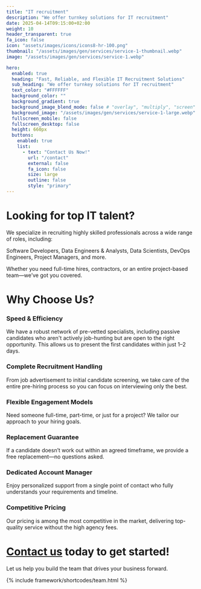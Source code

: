 ```yaml
---
title: "IT recruitment"
description: "We offer turnkey solutions for IT recruitment"
date: 2025-04-14T09:15:00+02:00
weight: 10
header_transparent: true
fa_icon: false
icon: "assets/images/icons/icons8-hr-100.png"
thumbnail: "/assets/images/gen/services/service-1-thumbnail.webp"
image: "/assets/images/gen/services/service-1.webp"

hero:
  enabled: true
  heading: "Fast, Reliable, and Flexible IT Recruitment Solutions"
  sub_heading: "We offer turnkey solutions for IT recruitment"
  text_color: "#FFFFFF"
  background_color: ""
  background_gradient: true
  background_image_blend_mode: false # "overlay", "multiply", "screen"
  background_image: "/assets/images/gen/services/service-1-large.webp"
  fullscreen_mobile: false
  fullscreen_desktop: false
  height: 660px
  buttons:
    enabled: true
    list:
      - text: "Contact Us Now!" 
        url: "/contact"
        external: false
        fa_icon: false
        size: large
        outline: false
        style: "primary"
---
```


# Looking for top IT talent?
We specialize in recruiting highly skilled professionals across a wide range of roles, including:

Software Developers, Data Engineers & Analysts, Data Scientists, DevOps Engineers, Project Managers, and more.

Whether you need full-time hires, contractors, or an entire project-based team—we’ve got you covered.

# Why Choose Us?
### Speed & Efficiency
We have a robust network of pre-vetted specialists, including passive candidates who aren't actively job-hunting but are open to the right opportunity. This allows us to present the first candidates within just 1–2 days.

### Complete Recruitment Handling
From job advertisement to initial candidate screening, we take care of the entire pre-hiring process so you can focus on interviewing only the best.

### Flexible Engagement Models
Need someone full-time, part-time, or just for a project? We tailor our approach to your hiring goals.

### Replacement Guarantee
If a candidate doesn’t work out within an agreed timeframe, we provide a free replacement—no questions asked.

### Dedicated Account Manager
Enjoy personalized support from a single point of contact who fully understands your requirements and timeline.

### Competitive Pricing
Our pricing is among the most competitive in the market, delivering top-quality service without the high agency fees.

# <a href="/contact">Contact us</a> today to get started!
Let us help you build the team that drives your business forward.

{% include framework/shortcodes/team.html %}
